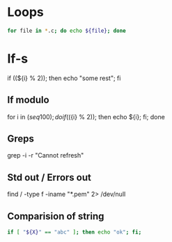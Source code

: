 # Loops

```bash
for file in *.c; do echo ${file}; done
```
# If-s

if ((${i} % 2)); then echo "some rest"; fi

## If modulo
for i in $(seq 100); do if ((${i} % 2)); then echo ${i}; fi; done


## Greps
grep -i -r "Cannot refresh"


## Std out / Errors out
find / -type f -iname "*.pem" 2> /dev/null


## Comparision of string
```bash
if [ "${X}" == "abc" ]; then echo "ok"; fi;
```
